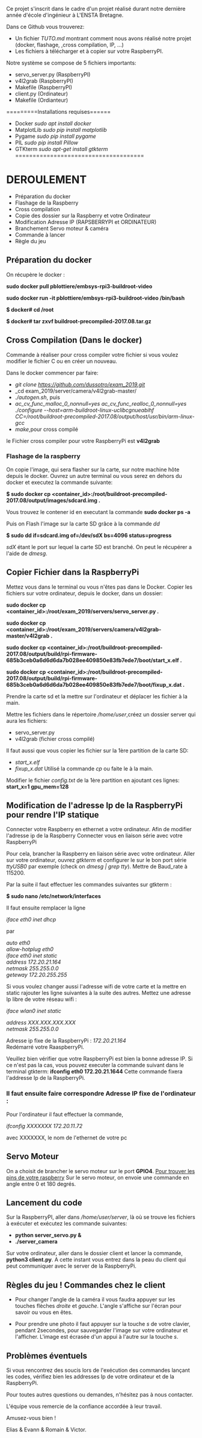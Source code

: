 Ce projet s'inscrit dans le cadre d'un projet réalisé durant notre dernière année d'école d'ingénieur à L'ENSTA Bretagne.

Dans ce Github vous trouverez:
* Un fichier _TUTO.md_ montrant comment nous avons réalisé notre projet (docker, flashage, ,cross compilation, IP, ...)
* Les fichiers à télécharger et à copier sur votre RaspberryPI.

Notre système se compose de 5 fichiers importants:

* servo_server.py (RaspberryPI)
* v4l2grab        (RaspberryPI)
* Makefile        (RaspberryPI)
* client.py       (Ordinateur)
* Makefile        (Ordianteur)



=========Installations requises======
* Docker      *sudo apt install docker*
* MatplotLib  *sudo pip install matplotlib*
* Pygame      *sudo pip install pygame*
* PIL         *sudo pip install Pillow*
* GTKterm     *sudo apt-get install gtkterm*
=====================================

# DEROULEMENT
* Préparation du docker
* Flashage de la Raspberry
* Cross compilation
* Copie des dossier sur la Raspberry et votre Ordinateur
* Modification Adresse IP (RAPSBERRYPI et ORDINATEUR)
* Branchement Servo moteur & caméra
* Commande à lancer
* Règle du jeu

## Préparation du docker

On récupère le docker :

**sudo docker pull pblottiere/embsys-rpi3-buildroot-video**

**sudo docker run -it pblottiere/embsys-rpi3-buildroot-video /bin/bash**

**$ docker# cd /root**

**$ docker# tar zxvf buildroot-precompiled-2017.08.tar.gz** 


## Cross Compilation (Dans le docker)

Commande à réaliser pour cross compiler votre fichier si vous voulez modifier le fichier C ou en créer un nouveau.

Dans le docker commencer par faire:
* _git clone https://github.com/dussotro/exam_2019.git_
* _cd exam_2019/server/camera/v4l2grab-master/
* _./autogen.sh_, puis
* _ac_cv_func_malloc_0_nonnull=yes ac_cv_func_realloc_0_nonnull=yes ./configure --host=arm-buildroot-linux-uclibcgnueabihf CC=/root/buildroot-precompiled-2017.08/output/host/usr/bin/arm-linux-gcc_
* _make_,pour cross compilé

le Fichier cross compiler pour votre RaspberryPi est **v4l2grab**

### Flashage de la raspberry

On copie l'image, qui sera flasher sur la carte, sur notre machine hôte depuis le docker.
Ouvrez un autre terminal ou vous serez en dehors du docker et executez la commande suivante:

**$ sudo docker cp <container_id>:/root/buildroot-precompiled-2017.08/output/images/sdcard.img .**

Vous trouvez le contener id en executant la commande **sudo docker ps -a**

Puis on Flash l'image sur la carte SD grâce à la commande _dd_

**$ sudo dd if=sdcard.img of=/dev/sdX bs=4096 status=progress**

_sdX_ étant le port sur lequel la carte SD est branché. On peut le récupérer a l'aide de _dmesg_.

## Copier Fichier dans la RaspberryPi
Mettez vous dans le terminal ou vous n'êtes pas dans le Docker.
Copier les fichiers sur votre ordinateur, depuis le docker, dans un dossier:

**sudo docker cp <container_id>:/root/exam_2019/servers/servo_server.py .**

**sudo docker cp <container_id>:/root/exam_2019/servers/camera/v4l2grab-master/v4l2grab .**

**sudo docker cp <container_id>:/root/buildroot-precompiled-2017.08/output/build/rpi-firmware-685b3ceb0a6d6d6da7b028ee409850e83fb7ede7/boot/start_x.elf .**

**sudo docker cp <container_id>:/root/buildroot-precompiled-2017.08/output/build/rpi-firmware-685b3ceb0a6d6d6da7b028ee409850e83fb7ede7/boot/fixup_x.dat .**


Prendre la carte sd et la mettre sur l'ordinateur et déplacer les fichier à la main.

Mettre les fichiers dans le répertoire _/home/user_,créez un dossier server qui aura les fichiers:
* servo_server.py
* v4l2grab (fichier cross compilé)

Il faut aussi que vous copier les fichier sur la 1ère partition de la carte SD:
* _start_x.elf_
* _fixup_x.dat_
Utilisé la commande _cp_ ou faite le à la main.


Modifier le fichier *config.txt* de la 1ère partition en ajoutant ces lignes:
**start_x=1
gpu_mem=128**

## Modification de l'adresse Ip de la RaspberryPi pour rendre l'IP statique

Connecter votre Raspberry en ethernet a votre ordinateur.
Afin de modifier l'adresse ip de la Raspberry
Connecter vous en liaison série avec votre RaspberryPi

Pour cela, brancher la Raspberry en liaison série avec votre ordinateur. Aller sur votre ordinateur, ouvrez _gtkterm_ et configurer le sur le bon port série *ttyUSB0* par exemple (check on _dmesg | grep tty_).
Mettre de Baud_rate à 115200.

Par la suite il faut effectuer les commandes suivantes sur gtkterm :

**$ sudo nano /etc/network/interfaces**

Il faut ensuite remplacer la ligne

*iface eth0 inet dhcp*

par

*auto eth0<br />
allow-hotplug eth0<br />
iface eth0 inet static<br />
  address 172.20.21.164<br />
  netmask 255.255.0.0<br />
  geteway 172.20.255.255*


Si vous voulez changer aussi l'adresse wifi de votre carte et la mettre en static rajouter les ligne suivantes à la suite des autres. Mettez une adresse Ip libre de votre réseau wifi :

*iface wlan0 inet static*

*address XXX.XXX.XXX.XXX*<br />
*netmask 255.255.0.0*

Adresse ip fixe de la RaspberryPi : _172.20.21.164_<br />
Redémarré votre RaaspberryPi.

Veuillez bien vérifier que votre RaspberryPi est bien la bonne adresse IP. 
Si ce n'est pas la cas, vous pouvez executer la commande suivant dans le terminal gtkterm:
**ifconfig eth0 172.20.21.1644**
Cette commande fixera l'addresse Ip de la RaspberryPi. 

### Il faut ensuite faire correspondre Adresse IP fixe de l'ordinateur :
Pour l'ordinateur il faut effectuer la commande,

*ifconfig XXXXXXX 172.20.11.72*

 avec XXXXXXX, le nom de l'ethernet de votre pc

## Servo Moteur

On a choisit de brancher le servo moteur sur le port **GPIO4**.
[Pour trouver les pins de votre raspberry](https://www.framboise314.fr/wp-content/uploads/2018/02/kit_composants_GPIO_01.png)
Sur le servo moteur, on envoie une commande en angle entre 0 et 180 degrés.

## Lancement du code

Sur la RaspberryPI, aller dans _/home/user/server_, là où se trouve les fichiers à exécuter et exécutez les commande suivantes:
* **python server_servo.py &**
* **./server_camera**

Sur votre ordinateur, aller dans le dossier client et lancer la commande, **python3 client.py**. A cette instant vous entrez dans la peau du client qui peut communiquer avec le server de la RaspberryPi.

## Règles du jeu ! Commandes chez le client

* Pour changer l'angle de la caméra il vous faudra appuyer sur les touches flèches *droite* et *gauche*. L'angle s'affiche sur l'écran pour savoir ou vous en êtes.

* Pour prendre une photo il faut appuyer sur la touche *s* de votre clavier, pendant 2secondes, pour sauvegarder l'image sur votre ordinateur et l'afficher. L'image est écrasée d'un appui à l'autre sur la touche *s*.

## Problèmes éventuels
Si vous rencontrez des soucis lors de l'exécution des commandes lançant les codes, vérifiez bien les addresses Ip de votre ordinateur et de la RaspberryPi.

Pour toutes autres questions ou demandes, n'hésitez pas à nous contacter.

L'équipe vous remercie de la confiance accordée à leur travail.

Amusez-vous bien !


Elias & Evann & Romain & Victor.
